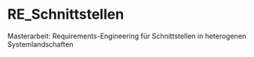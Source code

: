# RE_Schnittstellen
Masterarbeit: Requirements-Engineering für Schnittstellen in heterogenen Systemlandschaften
